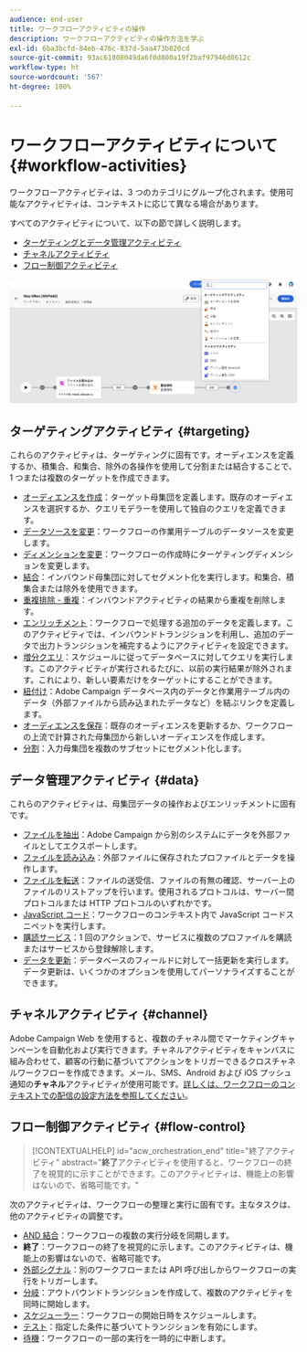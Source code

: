 ```yaml
---
audience: end-user
title: ワークフローアクティビティの操作
description: ワークフローアクティビティの操作方法を学ぶ
exl-id: 6ba3bcfd-84eb-476c-837d-5aa473b820cd
source-git-commit: 93ac61808049da6f0d800a19f2baf97946d8612c
workflow-type: ht
source-wordcount: '567'
ht-degree: 100%

---
```



# ワークフローアクティビティについて {#workflow-activities}

ワークフローアクティビティは、3 つのカテゴリにグループ化されます。使用可能なアクティビティは、コンテキストに応じて異なる場合があります。

すべてのアクティビティについて、以下の節で詳しく説明します。

* [ターゲティングとデータ管理アクティビティ](#targeting)
* [チャネルアクティビティ](#channel)
* [フロー制御アクティビティ](#flow-control)

![](../assets/workflow-activities.png)

## ターゲティングアクティビティ {#targeting}

これらのアクティビティは、ターゲティングに固有です。オーディエンスを定義するか、積集合、和集合、除外の各操作を使用して分割または結合することで、1 つまたは複数のターゲットを作成できます。

* [オーディエンスを作成](build-audience.md)：ターゲット母集団を定義します。既存のオーディエンスを選択するか、クエリモデラーを使用して独自のクエリを定義できます。
* [データソースを変更](change-data-source.md)：ワークフローの作業用テーブルのデータソースを変更します。
* [ディメンションを変更](change-dimension.md)：ワークフローの作成時にターゲティングディメンションを変更します。
* [結合](combine.md)：インバウンド母集団に対してセグメント化を実行します。和集合、積集合または除外を使用できます。
* [重複排除 - 重複](deduplication.md)：インバウンドアクティビティの結果から重複を削除します。
* [エンリッチメント](enrichment.md)：ワークフローで処理する追加のデータを定義します。このアクティビティでは、インバウンドトランジションを利用し、追加のデータで出力トランジションを補完するようにアクティビティを設定できます。
* [増分クエリ](incremental-query.md)：スケジュールに従ってデータベースに対してクエリを実行します。このアクティビティが実行されるたびに、以前の実行結果が除外されます。これにより、新しい要素だけをターゲットにすることができます。
* [紐付け](reconciliation.md)：Adobe Campaign データベース内のデータと作業用テーブル内のデータ（外部ファイルから読み込まれたデータなど）を結ぶリンクを定義します。
* [オーディエンスを保存](save-audience.md)：既存のオーディエンスを更新するか、ワークフローの上流で計算された母集団から新しいオーディエンスを作成します。
* [分割](split.md)：入力母集団を複数のサブセットにセグメント化します。

## データ管理アクティビティ {#data}

これらのアクティビティは、母集団データの操作およびエンリッチメントに固有です。

* [ファイルを抽出](extract-file.md)：Adobe Campaign から別のシステムにデータを外部ファイルとしてエクスポートします。
* [ファイルを読み込み](load-file.md)：外部ファイルに保存されたプロファイルとデータを操作します。
* [ファイルを転送](transfer-file.md)：ファイルの送受信、ファイルの有無の確認、サーバー上のファイルのリストアップを行います。使用されるプロトコルは、サーバー間プロトコルまたは HTTP プロトコルのいずれかです。
* [JavaScript コード](javascript-code.md)：ワークフローのコンテキスト内で JavaScript コードスニペットを実行します。
* [購読サービス](subscription-services.md)：1 回のアクションで、サービスに複数のプロファイルを購読またはサービスから登録解除します。
* [データを更新](update-data.md)：データベースのフィールドに対して一括更新を実行します。データ更新は、いくつかのオプションを使用してパーソナライズすることができます。

## チャネルアクティビティ {#channel}

Adobe Campaign Web を使用すると、複数のチャネル間でマーケティングキャンペーンを自動化および実行できます。チャネルアクティビティをキャンバスに組み合わせて、顧客の行動に基づいてアクションをトリガーできるクロスチャネルワークフローを作成できます。メール、SMS、Android および iOS プッシュ通知の&#x200B;**チャネル**&#x200B;アクティビティが使用可能です。[詳しくは、ワークフローのコンテキストでの配信の設定方法を参照してください](channels.md)。

## フロー制御アクティビティ {#flow-control}

>[!CONTEXTUALHELP]
>id="acw_orchestration_end"
>title="終了アクティビティ"
>abstract="**終了**&#x200B;アクティビティを使用すると、ワークフローの終了を視覚的に示すことができます。このアクティビティは、機能上の影響はないので、省略可能です。"

次のアクティビティは、ワークフローの整理と実行に固有です。主なタスクは、他のアクティビティの調整です。

* [AND 結合](and-join.md)：ワークフローの複数の実行分岐を同期します。
* **終了**：ワークフローの終了を視覚的に示します。このアクティビティは、機能上の影響はないので、省略可能です。
* [外部シグナル](external-signal.md)：別のワークフローまたは API 呼び出しからワークフローの実行をトリガーします。
* [分岐](fork.md)：アウトバウンドトランジションを作成して、複数のアクティビティを同時に開始します。
* [スケジューラー](scheduler.md)：ワークフローの開始日時をスケジュールします。
* [テスト](test.md)：指定した条件に基づいてトランジションを有効にします。
* [待機](wait.md)：ワークフローの一部の実行を一時的に中断します。
